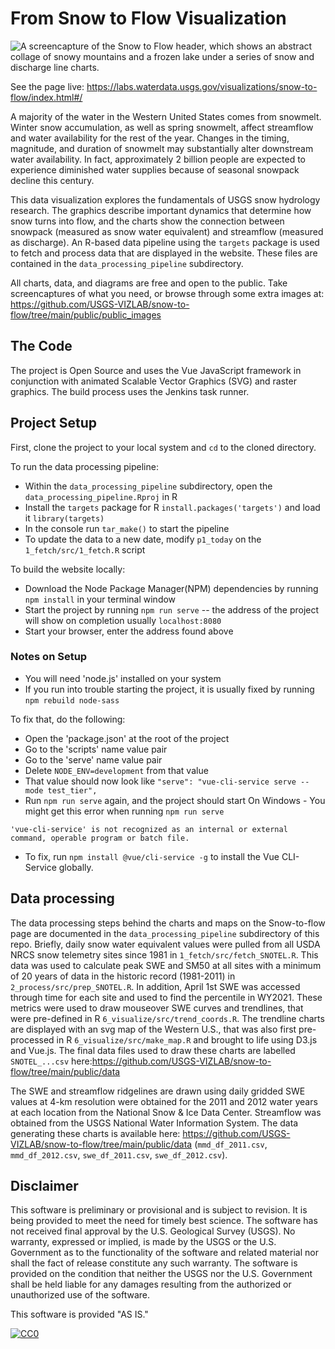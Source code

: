 # From Snow to Flow Visualization

![A screencapture of the Snow to Flow header, which shows an abstract collage of snowy mountains and a frozen lake under a series of snow and discharge line charts.](https://github.com/USGS-VIZLAB/snow-to-flow/blob/main/public/SnowToFlowCover.jpg)

See the page live: https://labs.waterdata.usgs.gov/visualizations/snow-to-flow/index.html#/

A majority of the water in the Western United States comes from snowmelt. Winter snow accumulation, as well as spring snowmelt, affect streamflow and water availability for the rest of the year. Changes in the timing, magnitude, and duration of snowmelt may substantially alter downstream water availability. In fact, approximately 2 billion people are expected to experience diminished water supplies because of seasonal snowpack decline this century.

This data visualization explores the fundamentals of USGS snow hydrology research. The graphics describe important dynamics that determine how snow turns into flow, and the charts show the connection between snowpack (measured as snow water equivalent) and streamflow (measured as discharge). An R-based data pipeline using the `targets` package is used to fetch and process data that are displayed in the website. These files are contained in the `data_processing_pipeline` subdirectory.

All charts, data, and diagrams are free and open to the public. Take screencaptures of what you need, or browse through some extra images at: https://github.com/USGS-VIZLAB/snow-to-flow/tree/main/public/public_images

## The Code

The project is Open Source and uses the Vue JavaScript framework in conjunction with animated Scalable Vector Graphics (SVG) and raster graphics. The build process uses the Jenkins task runner.

## Project Setup

First, clone the project to your local system and `cd` to the cloned directory.

To run the data processing pipeline:
- Within the `data_processing_pipeline` subdirectory, open the `data_processing_pipeline.Rproj` in R
- Install the `targets` package for R `install.packages('targets')` and load it `library(targets)`
- In the console run `tar_make()` to start the pipeline
- To update the data to a new date, modify `p1_today` on the `1_fetch/src/1_fetch.R` script

To build the website locally:
- Download the Node Package Manager(NPM) dependencies by running `npm install` in your terminal window
- Start the project by running `npm run serve` -- the address of the project will show on completion usually `localhost:8080`
- Start your browser, enter the address found above


### Notes on Setup

- You will need 'node.js' installed on your system
- If you run into trouble starting the project, it is usually fixed by running `npm rebuild node-sass`

To fix that, do the following:

- Open the 'package.json' at the root of the project
- Go to the 'scripts' name value pair
- Go to the 'serve' name value pair
- Delete `NODE_ENV=development` from that value
- That value should now look like `"serve": "vue-cli-service serve --mode test_tier",`
- Run `npm run serve` again, and the project should start
  On Windows -
  You might get this error when running `npm run serve`

`'vue-cli-service' is not recognized as an internal or external command, operable program or batch file.`

- To fix, run `npm install @vue/cli-service -g` to install the Vue CLI-Service globally.

## Data processing

The data processing steps behind the charts and maps on the Snow-to-flow page are documented in the `data_processing_pipeline` subdirectory of this repo. Briefly, daily snow water equivalent values were pulled from all USDA NRCS snow telemetry sites since 1981 in `1_fetch/src/fetch_SNOTEL.R`. This data was used to calculate peak SWE and SM50 at all sites with a minimum of 20 years of data in the historic record (1981-2011) in `2_process/src/prep_SNOTEL.R`. In addition, April 1st SWE was accessed through time for each site and used to find the percentile in WY2021. These metrics were used to draw mouseover SWE curves and trendlines, that were pre-defined in R `6_visualize/src/trend_coords.R`. The trendline charts are displayed with an svg map of the Western U.S., that was also first pre-processed in R `6_visualize/src/make_map.R` and brought to life using D3.js and Vue.js. The final data files used to draw these charts are labelled `SNOTEL_...csv` here:https://github.com/USGS-VIZLAB/snow-to-flow/tree/main/public/data

The SWE and streamflow ridgelines are drawn using daily gridded SWE values at 4-km resolution were obtained for the 2011 and 2012 water years at each location from the National Snow & Ice Data Center. Streamflow was obtained from the USGS National Water Information System. The data generating these charts is available here: https://github.com/USGS-VIZLAB/snow-to-flow/tree/main/public/data (`mmd_df_2011.csv`, `mmd_df_2012.csv`, `swe_df_2011.csv`, `swe_df_2012.csv`).

## Disclaimer

This software is preliminary or provisional and is subject to revision. It is
being provided to meet the need for timely best science. The software has not
received final approval by the U.S. Geological Survey (USGS). No warranty,
expressed or implied, is made by the USGS or the U.S. Government as to the
functionality of the software and related material nor shall the fact of release
constitute any such warranty. The software is provided on the condition that
neither the USGS nor the U.S. Government shall be held liable for any damages
resulting from the authorized or unauthorized use of the software.

This software is provided "AS IS."


[
  ![CC0](http://i.creativecommons.org/p/zero/1.0/88x31.png)
](http://creativecommons.org/publicdomain/zero/1.0/)
